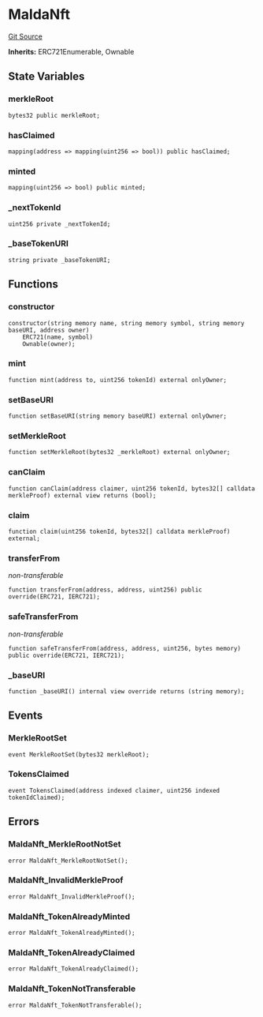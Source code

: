 # MaldaNft
[Git Source](https://github.com/malda-protocol/malda-lending/blob/413dc9221d099e8e0b7a9a3f94769f4666aaf31b/src\nft\MaldaNft.sol)

**Inherits:**
ERC721Enumerable, Ownable


## State Variables
### merkleRoot

```solidity
bytes32 public merkleRoot;
```


### hasClaimed

```solidity
mapping(address => mapping(uint256 => bool)) public hasClaimed;
```


### minted

```solidity
mapping(uint256 => bool) public minted;
```


### _nextTokenId

```solidity
uint256 private _nextTokenId;
```


### _baseTokenURI

```solidity
string private _baseTokenURI;
```


## Functions
### constructor


```solidity
constructor(string memory name, string memory symbol, string memory baseURI, address owner)
    ERC721(name, symbol)
    Ownable(owner);
```

### mint


```solidity
function mint(address to, uint256 tokenId) external onlyOwner;
```

### setBaseURI


```solidity
function setBaseURI(string memory baseURI) external onlyOwner;
```

### setMerkleRoot


```solidity
function setMerkleRoot(bytes32 _merkleRoot) external onlyOwner;
```

### canClaim


```solidity
function canClaim(address claimer, uint256 tokenId, bytes32[] calldata merkleProof) external view returns (bool);
```

### claim


```solidity
function claim(uint256 tokenId, bytes32[] calldata merkleProof) external;
```

### transferFrom

*non-transferable*


```solidity
function transferFrom(address, address, uint256) public override(ERC721, IERC721);
```

### safeTransferFrom

*non-transferable*


```solidity
function safeTransferFrom(address, address, uint256, bytes memory) public override(ERC721, IERC721);
```

### _baseURI


```solidity
function _baseURI() internal view override returns (string memory);
```

## Events
### MerkleRootSet

```solidity
event MerkleRootSet(bytes32 merkleRoot);
```

### TokensClaimed

```solidity
event TokensClaimed(address indexed claimer, uint256 indexed tokenIdClaimed);
```

## Errors
### MaldaNft_MerkleRootNotSet

```solidity
error MaldaNft_MerkleRootNotSet();
```

### MaldaNft_InvalidMerkleProof

```solidity
error MaldaNft_InvalidMerkleProof();
```

### MaldaNft_TokenAlreadyMinted

```solidity
error MaldaNft_TokenAlreadyMinted();
```

### MaldaNft_TokenAlreadyClaimed

```solidity
error MaldaNft_TokenAlreadyClaimed();
```

### MaldaNft_TokenNotTransferable

```solidity
error MaldaNft_TokenNotTransferable();
```

